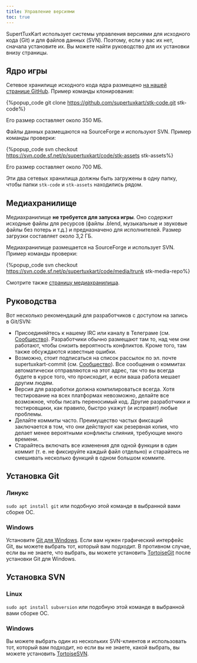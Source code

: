```yaml
---
title: Управление версиями
toc: true
---
```

SupertTuxKart использует системы управления версиями для исходного кода (Git) и для файлов данных (SVN). Поэтому, если у вас их нет, сначала установите их. Вы можете найти руководство для их установки внизу страницы.

## Ядро игры

Сетевое хранилище исходного кода ядра размещено [на нашей странице GitHub](https://github.com/supertuxkart/stk-code). Пример команды клонирования:

{%popup_code
git clone https://github.com/supertuxkart/stk-code.git stk-code%}

Его размер составляет около 350 МБ.

Файлы данных размещаются на SourceForge и используют SVN. Пример команды проверки:

{%popup_code
svn checkout https://svn.code.sf.net/p/supertuxkart/code/stk-assets stk-assets%}

Его размер составляет около 700 МБ.

Эти два сетевых хранилища должны быть загружены в одну папку, чтобы папки `stk-code` и `stk-assets` находились рядом.

## Медиахранилище

Медиахранилище **не требуется для запуска игры**. Оно содержит исходные файлы для ресурсов (файлы .blend, музыкальные и звуковые файлы без потерь и т.д.) и предназначено для исполнителей. Размер загрузки составляет около 3,2 ГБ.

Медиахранилище размещается на SourceForge и использует SVN. Пример команды проверки: 

{%popup_code
svn checkout https://svn.code.sf.net/p/supertuxkart/code/media/trunk stk-media-repo%}

Смотрите также [страницу медиахранилища](Media_Repo).

## Руководства

Вот несколько рекомендаций для разработчиков с доступом на запись в Git/SVN:

* Присоединяйтесь к нашему IRC или каналу в Телеграме (см. [Сообщество](Community)). Разработчики обычно размещают там то, над чем они работают, чтобы снизить вероятность конфликтов. Кроме того, там также обсуждаются известные ошибки.
* Возможно, стоит подписаться на список рассылок по эл. почте supertuxkart-commit (см. [Сообщество](Community)). Все сообщения о коммитах автоматически отправляются на этот адрес, так что вы всегда будете в курсе того, что происходит, и если ваша работа мешает другим людям.
* Версия для разработки должна компилироваться всегда. Хотя тестирование на всех платформах невозможно, делайте все возможное, чтобы писать переносимый код. Другие разработчики и тестировщики, как правило, быстро укажут (и исправят) любые проблемы.
* Делайте коммиты часто. Преимущество частых фиксаций заключается в том, что они действуют как резервная копия, что делает менее вероятными конфликты слияния, требующие много времени.
* Старайтесь включать все изменения для одной функции в один коммит (т. е. не фиксируйте каждый файл отдельно) и старайтесь не смешивать несколько функций в одном большом коммите.

## Установка Git

### Линукс
`sudo apt install git` или подобную этой команде в выбранной вами сборке ОС.

### Windows
Установите [Git для Windows](https://github.com/git-for-windows/git/releases/latest). Если вам нужен графический интерфейс Git, вы можете выбрать тот, который вам подходит. В противном случае, если вы не знаете, что выбрать, вы можете установить [TortoiseGit](https://tortoisegit.org/download) после установки Git для Windows.

## Установка SVN

### Linux
`sudo apt install subversion` или подобную этой команде в выбранной вами сборке ОС.

### Windows
Вы можете выбрать один из нескольких SVN-клиентов и использовать тот, который вам подходит, но если вы не знаете, какой выбрать, вы можете установить [TortoiseSVN](https://tortoisesvn.net/downloads.html).
